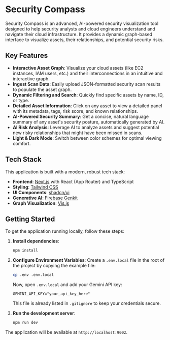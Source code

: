 # Security Compass

Security Compass is an advanced, AI-powered security visualization tool designed to help security analysts and cloud engineers understand and navigate their cloud infrastructure. It provides a dynamic graph-based interface to visualize assets, their relationships, and potential security risks.

## Key Features

- **Interactive Asset Graph**: Visualize your cloud assets (like EC2 instances, IAM users, etc.) and their interconnections in an intuitive and interactive graph.
- **Ingest Scan Data**: Easily upload JSON-formatted security scan results to populate the asset graph.
- **Dynamic Filtering and Search**: Quickly find specific assets by name, ID, or type.
- **Detailed Asset Information**: Click on any asset to view a detailed panel with its metadata, tags, risk score, and known relationships.
- **AI-Powered Security Summary**: Get a concise, natural language summary of any asset's security posture, automatically generated by AI.
- **AI Risk Analysis**: Leverage AI to analyze assets and suggest potential new risky relationships that might have been missed in scans.
- **Light & Dark Mode**: Switch between color schemes for optimal viewing comfort.

## Tech Stack

This application is built with a modern, robust tech stack:

- **Frontend**: [Next.js](https://nextjs.org/) with React (App Router) and TypeScript
- **Styling**: [Tailwind CSS](https://tailwindcss.com/)
- **UI Components**: [shadcn/ui](https://ui.shadcn.com/)
- **Generative AI**: [Firebase Genkit](https://firebase.google.com/docs/genkit)
- **Graph Visualization**: [Vis.js](https://visjs.org/)

## Getting Started

To get the application running locally, follow these steps:

1.  **Install dependencies**:
    ```bash
    npm install
    ```

2.  **Configure Environment Variables**:
    Create a `.env.local` file in the root of the project by copying the example file:
    ```bash
    cp .env .env.local
    ```
    Now, open `.env.local` and add your Gemini API key:
    ```
    GEMINI_API_KEY="your_api_key_here"
    ```
    This file is already listed in `.gitignore` to keep your credentials secure.

3.  **Run the development server**:
    ```bash
    npm run dev
    ```

The application will be available at `http://localhost:9002`.
